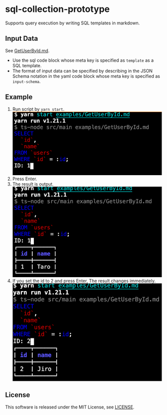 # sql-collection-prototype

Supports query execution by writing SQL templates in markdown.

## Input Data

See [GetUserById.md](examples/GetUserById.md).

- Use the sql code block whose meta key is specified as `template` as a SQL template.
- The format of input data can be specified by describing in the JSON Schema notation in the yaml code block whose meta key is specified as `input-schema`.

## Example

1. Run script by `yarn start`.
  ![cli](./media/cli.png)
2. Press Enter.
3. The result is output.
  ![result1](./media/result1.png)
4. If you set the id to 2 and press Enter, The result changes immediately.
  ![result2](./media/result2.png)

## License

This software is released under the MIT License, see [LICENSE](./LICENSE).
